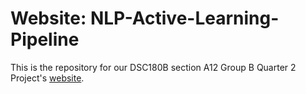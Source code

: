 # Website: NLP-Active-Learning-Pipeline
This is the repository for our DSC180B section A12 Group B Quarter 2 Project's [website](https://x6zeng.github.io/nlpactivelearning/). 
